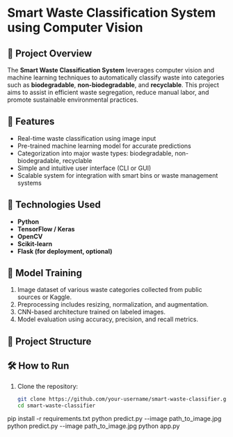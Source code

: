 # Smart Waste Classification System using Computer Vision

## 📌 Project Overview

The **Smart Waste Classification System** leverages computer vision and machine learning techniques to automatically classify waste into categories such as **biodegradable**, **non-biodegradable**, and **recyclable**. This project aims to assist in efficient waste segregation, reduce manual labor, and promote sustainable environmental practices.

## 🚀 Features

- Real-time waste classification using image input
- Pre-trained machine learning model for accurate predictions
- Categorization into major waste types: biodegradable, non-biodegradable, recyclable
- Simple and intuitive user interface (CLI or GUI)
- Scalable system for integration with smart bins or waste management systems

## 🔧 Technologies Used

- **Python**
- **TensorFlow / Keras**
- **OpenCV**
- **Scikit-learn**
- **Flask (for deployment, optional)**

## 🧠 Model Training

1. Image dataset of various waste categories collected from public sources or Kaggle.
2. Preprocessing includes resizing, normalization, and augmentation.
3. CNN-based architecture trained on labeled images.
4. Model evaluation using accuracy, precision, and recall metrics.

## 📁 Project Structure

## 🛠️ How to Run

1. Clone the repository:
   ```bash
   git clone https://github.com/your-username/smart-waste-classifier.git
   cd smart-waste-classifier
pip install -r requirements.txt
python predict.py --image path_to_image.jpg
python predict.py --image path_to_image.jpg
python app.py

